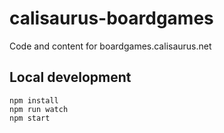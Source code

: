 # calisaurus-boardgames
Code and content for boardgames.calisaurus.net

## Local development
```
npm install 
npm run watch
npm start
```
